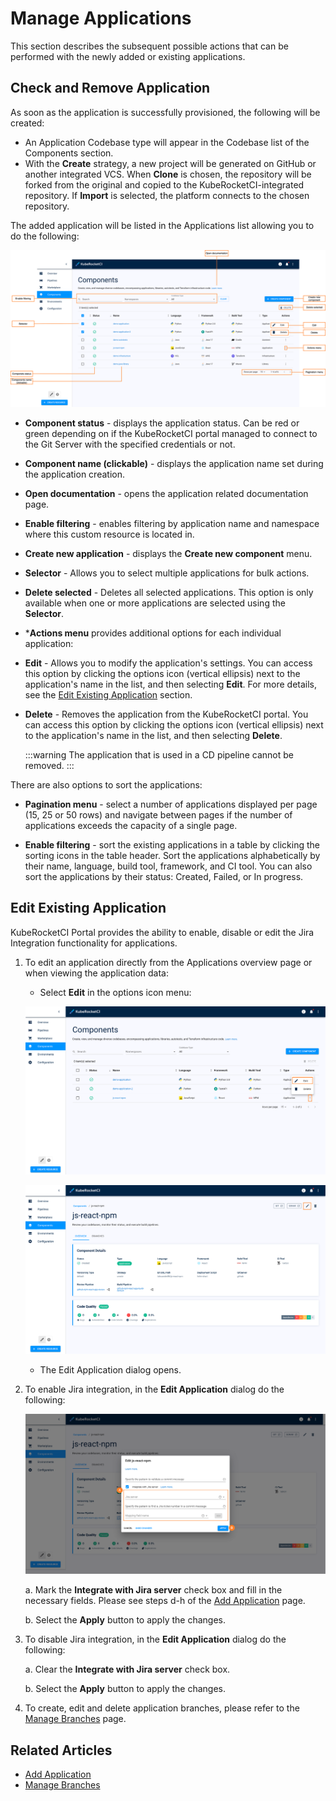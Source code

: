 # Manage Applications

This section describes the subsequent possible actions that can be performed with the newly added or existing applications.

## Check and Remove Application

As soon as the application is successfully provisioned, the following will be created:

* An Application Codebase type will appear in the Codebase list of the Components section.
* With the **Create** strategy, a new project will be generated on GitHub or another integrated VCS. When **Clone** is chosen, the repository will be forked from the original and copied to the KubeRocketCI-integrated repository. If **Import** is selected, the platform connects to the chosen repository.

The added application will be listed in the Applications list allowing you to do the following:

![Applications menu](../assets/user-guide/components/components-manage-components-menu.png "Applications menu")

* **Component status** - displays the application status. Can be red or green depending on if the KubeRocketCI portal managed to connect to the Git Server with the specified credentials or not.
* **Component name (clickable)** - displays the application name set during the application creation.
* **Open documentation** - opens the application related documentation page.
* **Enable filtering** - enables filtering by application name and namespace where this custom resource is located in.
* **Create new application** - displays the **Create new component** menu.
* **Selector** - Allows you to select multiple applications for bulk actions.
* **Delete selected** - Deletes all selected applications. This option is only available when one or more applications are selected using the **Selector**.
* ***Actions menu** provides additional options for each individual application:
* **Edit** - Allows you to modify the application's settings. You can access this option by clicking the options icon (vertical ellipsis) next to the application's name in the list, and then selecting **Edit**. For more details, see the [Edit Existing Application](#edit-existing-application) section.
* **Delete** - Removes the application from the KubeRocketCI portal. You can access this option by clicking the options icon (vertical ellipsis) next to the application's name in the list, and then selecting **Delete**.

  :::warning
    The application that is used in a CD pipeline cannot be removed.
  :::

There are also options to sort the applications:

* **Pagination menu** - select a number of applications displayed per page (15, 25 or 50 rows) and navigate between pages if the number of applications exceeds the capacity of a single page.

* **Enable filtering** - sort the existing applications in a table by clicking the sorting icons in the table header. Sort the applications alphabetically by their name, language, build tool, framework, and CI tool. You can also sort the applications by their status: Created, Failed, or In progress.

## Edit Existing Application

KubeRocketCI Portal provides the ability to enable, disable or edit the Jira Integration functionality for applications.

1. To edit an application directly from the Applications overview page or when viewing the application data:

    * Select **Edit** in the options icon menu:

    ![Edit application on the Applications overview page](../assets/user-guide/components/application/application-manage-components-codebase-edit-1.png "Edit application on the Applications overview page")

    ![Edit application when viewing the application data](../assets/user-guide/components/application/application-manage-components-codebase-edit-2.png "Edit application when viewing the application data")

    * The Edit Application dialog opens.

2. To enable Jira integration, in the **Edit Application** dialog do the following:

    ![Edit application](../assets/user-guide/components/application/application-manage-edit-codebase-application.png "Edit application")

    a. Mark the **Integrate with Jira server** check box and fill in the necessary fields. Please see steps d-h of the [Add Application](add-application.md) page.

    b. Select the **Apply** button to apply the changes.

3. To disable Jira integration, in the **Edit Application** dialog do the following:

    a. Clear the **Integrate with Jira server** check box.

    b. Select the **Apply** button to apply the changes.

4. To create, edit and delete application branches, please refer to the [Manage Branches](../user-guide/manage-branches.md) page.

## Related Articles

* [Add Application](add-application.md)
* [Manage Branches](../user-guide/manage-branches.md)
